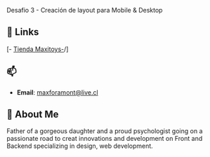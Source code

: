 Desafio 3 - Creación de layout para Mobile & Desktop


## 🔗 Links
[- [Tienda Maxitoys-]()/]

## 📫

- **Email**: [maxforamont@live.cl](maxforamont@live.cl)

## 🌟 About Me
Father of a gorgeous daughter and a proud psychologist going on a passionate road to creat innovations and development on Front and Backend specializing in design, web development.





